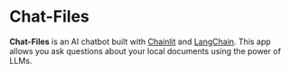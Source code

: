 # Chat-Files

**Chat-Files** is an AI chatbot built with [Chainlit](https://chainlit.io) and [LangChain](https://python.langchain.com/en/latest/index.html).
This app allows you ask questions about your local documents using the power of LLMs.
